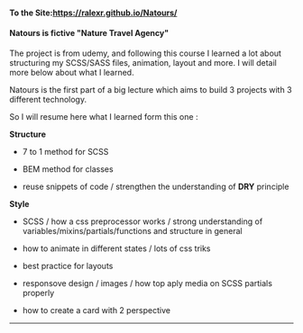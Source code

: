 #### To the Site:https://ralexr.github.io/Natours/


#### Natours is fictive "Nature Travel Agency"

The project is from udemy, and following this course I learned a lot about structuring my SCSS/SASS files, animation, layout and more. I will detail more below about what I learned.

Natours is the first part of a big lecture which aims to build 3 projects with 3 different technology.

So I will resume here what I learned form this one :

**Structure**

- 7 to 1 method for SCSS

- BEM method for classes

- reuse snippets of code / strengthen the understanding of **DRY** principle

**Style**

- SCSS / how a css preprocessor works / strong understanding of variables/mixins/partials/functions and structure in general

- how to animate in different states / lots of css triks

- best practice for layouts

- responsove design / images / how top aply media on SCSS partials properly

- how to create a card with 2 perspective 
<hr />


